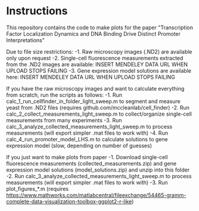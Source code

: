 # Instructions
This repository contains the code to make plots for the paper "Transcription Factor Localization Dynamics and DNA Binding Drive Distinct Promoter Interpretations"

Due to file size restrictions:
-1. Raw microscopy images (.ND2) are available only upon request
-2. Single-cell fluorescence measurements extracted from the .ND2 images are available: INSERT MENDELEY DATA URL WHEN UPLOAD STOPS FAILING
-3. Gene expression model solutions are available here: INSERT MENDELEY DATA URL WHEN UPLOAD STOPS FAILING

If you have the raw microscopy images and want to calculate everything from scratch, run the scripts as follows:
-1. Run calc_1_run_cellfinder_in_folder_light_sweep.m to segment and measure yeast from .ND2 files (requires github.com/mccleanlab/cell_finder)
-2. Run calc_2_collect_measurements_light_sweep.m to collect/organize single-cell measurements from many experiments
-3. Run calc_3_analyze_collected_measurements_light_sweep.m to process measurements (will export simpler .mat files to work with)
-4. Run calc_4_run_promoter_model_LHS.m to calculate solutions to gene expression model (slow, depending on number of guesses)

If you just want to make plots from paper
-1. Download single-cell fluorescence measurements (collected_measurements.zip) and gene expression model solutions (model_solutions.zip) and unzip into this folder
-2. Run calc_3_analyze_collected_measurements_light_sweep.m to process measurements (will export simpler .mat files to work with)
-3. Run plot_figures_*.m (requires https://www.mathworks.com/matlabcentral/fileexchange/54465-gramm-complete-data-visualization-toolbox-ggplot2-r-like)

